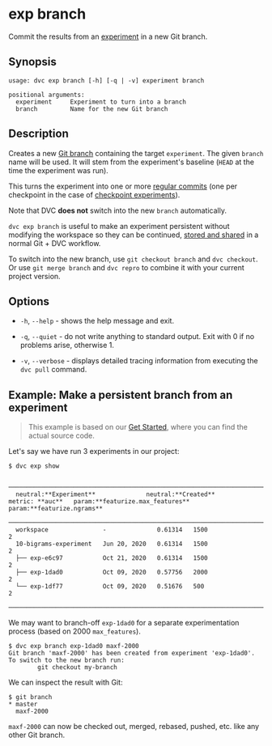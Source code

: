 # exp branch

Commit the results from an [experiment](/doc/command-reference/exp) in a new Git
branch.

## Synopsis

```usage
usage: dvc exp branch [-h] [-q | -v] experiment branch

positional arguments:
  experiment     Experiment to turn into a branch
  branch         Name for the new Git branch
```

## Description

Creates a new [Git branch] containing the target `experiment`. The given
`branch` name will be used. It will stem from the experiment's baseline (`HEAD`
at the time the experiment was run).

This turns the experiment into one or more [regular commits] (one per checkpoint
in the case of [checkpoint experiments]).

<admon type="info">

Note that DVC **does not** switch into the new `branch` automatically.

</admon>

`dvc exp branch` is useful to make an experiment persistent without modifying
the workspace so they can be continued, [stored and shared] in a normal Git +
DVC workflow.

To switch into the new branch, use `git checkout branch` and `dvc checkout`. Or
use `git merge branch` and `dvc repro` to combine it with your current project
version.

[git branch]:
  https://git-scm.com/book/en/v2/Git-Branching-Basic-Branching-and-Merging
[regular commits]: /doc/user-guide/experiment-management/persisting-experiments
[checkpoint experiments]: /doc/command-reference/exp/run#checkpoints
[stored and shared]:
  /doc/start/data-management/data-versioning#storing-and-sharing

## Options

- `-h`, `--help` - shows the help message and exit.

- `-q`, `--quiet` - do not write anything to standard output. Exit with 0 if no
  problems arise, otherwise 1.

- `-v`, `--verbose` - displays detailed tracing information from executing the
  `dvc pull` command.

## Example: Make a persistent branch from an experiment

> This example is based on our [Get Started](/doc/start/experiments), where you
> can find the actual source code.

Let's say we have run 3 experiments in our project:

```dvc
$ dvc exp show
```

```dvctable
 ────────────────────────────────────────────────────────────────────────────────────────────
  neutral:**Experiment**              neutral:**Created**           metric: **auc**   param:**featurize.max_features**   param:**featurize.ngrams**
 ────────────────────────────────────────────────────────────────────────────────────────────
  workspace               -              0.61314   1500                     2
  10-bigrams-experiment   Jun 20, 2020   0.61314   1500                     2
  ├── exp-e6c97           Oct 21, 2020   0.61314   1500                     2
  ├── exp-1dad0           Oct 09, 2020   0.57756   2000                     2
  └── exp-1df77           Oct 09, 2020   0.51676   500                      2
 ────────────────────────────────────────────────────────────────────────────────────────────
```

We may want to branch-off `exp-1dad0` for a separate experimentation process
(based on 2000 `max_features`).

```dvc
$ dvc exp branch exp-1dad0 maxf-2000
Git branch 'maxf-2000' has been created from experiment 'exp-1dad0'.
To switch to the new branch run:
        git checkout my-branch
```

We can inspect the result with Git:

```dvc
$ git branch
* master
  maxf-2000
```

`maxf-2000` can now be checked out, merged, rebased, pushed, etc. like any other
Git branch.
